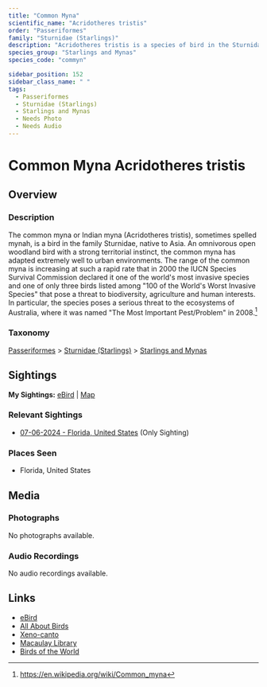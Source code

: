 ```yaml
---
title: "Common Myna"
scientific_name: "Acridotheres tristis"
order: "Passeriformes"
family: "Sturnidae (Starlings)"
description: "Acridotheres tristis is a species of bird in the Sturnidae (Starlings) family. It has been observed 1 times."
species_group: "Starlings and Mynas"
species_code: "commyn"

sidebar_position: 152
sidebar_class_name: " "
tags: 
  - Passeriformes
  - Sturnidae (Starlings)
  - Starlings and Mynas
  - Needs Photo
  - Needs Audio
---
```


# Common Myna <span className='sci_name'>Acridotheres tristis</span>

## Overview

### Description
The common myna or Indian myna (Acridotheres tristis), sometimes spelled mynah, is a bird in the family Sturnidae, native to Asia. An omnivorous open woodland bird with a strong territorial instinct, the common myna has adapted extremely well to urban environments.
The range of the common myna is increasing at such a rapid rate that in 2000 the IUCN Species Survival Commission declared it one of the world's most invasive species and one of only three birds listed among "100 of the World's Worst Invasive Species" that pose a threat to biodiversity, agriculture and human interests. In particular, the species poses a serious threat to the ecosystems of Australia, where it was named "The Most Important Pest/Problem" in 2008.[^1]

[^1]: https://en.wikipedia.org/wiki/Common_myna

### Taxonomy
[Passeriformes](/tags/passeriformes) > [Sturnidae (Starlings)](/tags/sturnidae-starlings) > [Starlings and Mynas](/tags/starlings-and-mynas)


## Sightings

**My Sightings:** [eBird](https://ebird.org/lifelist?r=world&time=life&spp=commyn) | [Map](/map?species_code=commyn)

### Relevant Sightings

* [07-06-2024 - Florida, United States](https://ebird.org/checklist/S185633517) (Only Sighting)

### Places Seen

* Florida, United States



## Media
### Photographs
No photographs available.

### Audio Recordings
No audio recordings available.

## Links
* [eBird](https://ebird.org/species/commyn) 
* [All About Birds](https://www.allaboutbirds.org/guide/commyn) 
* [Xeno-canto](https://www.xeno-canto.org/species/acridotheres-tristis) 
* [Macaulay Library](https://search.macaulaylibrary.org/catalog?taxonCode=commyn&sort=rating_rank_desc)
* [Birds of the World](https://birdsoftheworld.org/bow/species/commyn)
